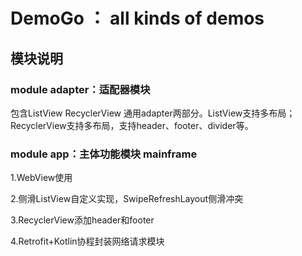 # DemoGo ： all kinds of demos

## 模块说明

### module  adapter：适配器模块

包含ListView RecyclerView 通用adapter两部分。ListView支持多布局；RecyclerView支持多布局，支持header、footer、divider等。

### module app：主体功能模块 mainframe
   
1.WebView使用
   
2.侧滑ListView自定义实现，SwipeRefreshLayout侧滑冲突
   
3.RecyclerView添加header和footer

4.Retrofit+Kotlin协程封装网络请求模块
